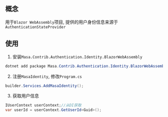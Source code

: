 ## 概念

用于`Blazor WebAssembly`项目, 提供的用户身份信息来源于`AuthenticationStateProvider`

## 使用

1. 安装`Masa.Contrib.Authentication.Identity.BlazorWebAssembly`

```csharp
dotnet add package Masa.Contrib.Authentication.Identity.BlazorWebAssembly
```

2. 注册`MasaIdentity`, 修改`Program.cs`

```csharp
builder.Services.AddMasaIdentity();
```

3. 获取用户信息

```csharp
IUserContext userContext;//从DI获取
var userId = userContext.GetUserId<Guid>();
```